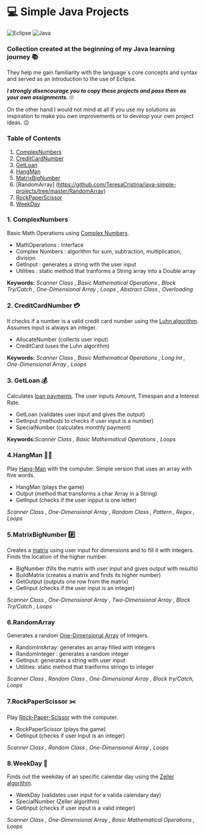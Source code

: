 # :computer: Simple Java Projects
![Eclipse](https://img.shields.io/badge/Eclipse%20IDE-2019--12%20(4.14.0)-blue)
![Java](https://img.shields.io/badge/JRE-1.8.0__231--b11-yellow)
### Collection created at the beginning of my Java learning journey :books:
They help me gain familiarity with the language`s core concepts and syntax and served as an introduction to the use of Eclipse.

***I strongly disencourage you to copy these projects and pass them as your own assignments.*** :roll_eyes:

On the other hand I would not mind at all if you use my solutions as inspiration to make you own improvements 
or to develop your own project ideas. :wink:

### Table of Contents
1. [ComplexNumbers](https://github.com/TeresaCristina/java-simple-projects/tree/master/ComplexNumbers)
2. [CreditCardNumber](https://github.com/TeresaCristina/java-simple-projects/tree/master/CreditCardNumber)
3. [GetLoan](https://github.com/TeresaCristina/java-simple-projects/tree/master/GetLoan)
4. [HangMan](https://github.com/TeresaCristina/java-simple-projects/tree/master/HangMan)
5. [MatrixBigNumber](https://github.com/TeresaCristina/java-simple-projects/tree/master/MatrixBigNumber)
6. [RandomArray] (https://github.com/TeresaCristina/java-simple-projects/tree/master/RandomArray)
7. [RockPaperScissor](https://github.com/TeresaCristina/java-simple-projects/tree/master/RockPaperScissor)
8. [WeekDay](https://github.com/TeresaCristina/java-simple-projects/tree/master/WeekDay)

### 1. ComplexNumbers 
Basic Math Operations using [Complex Numbers](https://en.wikipedia.org/wiki/Luhn_algorithm).

- MathOperations : Interface
- Complex Numbers : algorithm for sum, subtraction, multiplication, division
- GetInput : generates a string with the user input
- Utilities : static method that tranforms a String array into a Double array

**Keywords:** _Scanner Class , Basic Mathematical Operations , Block Try/Catch , One-Dimensional Array , Loops , Abstract Class , Overloading_ 

### 2. CreditCardNumber :credit_card:
It checks if a number is a valid credit card number using the [Luhn algorithm](https://en.wikipedia.org/wiki/Luhn_algorithm). Assumes input is always an integer.

- AllocateNumber (collects user input)
- CreditCard (uses the Luhn algorithm)

**Keywords:** _Scanner Class , Basic Mathematical Operations , Long Int , One-Dimensional Array , Loops_ 

### 3. GetLoan :moneybag:
Calculates [loan payments](https://www.thebalance.com/loan-payment-calculations-315564). The user inputs Amount, Timespan and a Interest Rate.

- GetLoan (validates user input and gives the output)
- GetInput (methods to checks if user input is a number)
- SpecialNumber (calculates monthly payment)

**Keywords:**_Scanner Class , Basic Mathematical Operations , Loops_ 

### 4.HangMan :raising_hand_man:
Play [Hang-Man](https://hangmanwordgame.com/) with the computer. Simple version that uses an array with five words.

- HangMan (plays the game)
- Output (method that transforms a char Array in a String)
- GetInput (checks if the user inpput is one letter)

_Scanner Class , One-Dimensional Array , Random Class , Pattern , Regex , Loops_  

### 5.MatrixBigNumber :hash:
Creates a [matrix](https://courses.lumenlearning.com/boundless-algebra/chapter/introduction-to-matrices/) using user input for dimensions and to fill it with integers. Finds the location of the higher number.

- BigNumber (fills the matrix with user input and gives output with results)
- BuildMatrix (creates a matrix and finds its higher number)
- GetOutput (outputs one row from the matrix)
- GetInput (checks if the user input is an integer)

_Scanner Class , One-Dimensional Array , Two-Dimensional Array , Block Try/Catch , Loops_ 

### 6.RandomArray
Generates a random [One-Dimensional Array](https://en.wikipedia.org/wiki/Array_data_structure) of integers. 

- RandomIntArray: generates an array filled with integers
- RandomInteger : generates a random integer 
- GetInput: generates a string with user input
- Utilities: static method that tranforms stringo to integer

_Scanner Class , Random Class , One-Dimensional Array , Block try/Catch, Loops_ 

### 7.RockPaperScissor :scissors:
Play [Rock-Paper-Scissor](https://en.wikipedia.org/wiki/Rock_paper_scissors) with the computer.

- RockPaperScissor (plays the game)
- Getinput (checks if user input is an integer)

_Scanner Class , Random Class , One-Dimensional Array , Loops_ 

### 8.WeekDay :calendar:
Finds out the weekday of an specific calendar day using the [Zeller algorithm](https://en.wikipedia.org/wiki/Zeller%27s_congruence).

- WeekDay (validates user input for a valida calendary day)
- SpecialNumber (Zeller algorithm)
- GetInput (checks if user input is a valid integer)

_Scanner Class , One-Dimensional Array , Basic Mathematical Operations , Loops_ 




